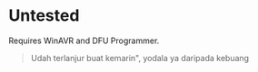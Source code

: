 # Untested

Requires WinAVR and DFU Programmer.

> Udah terlanjur buat kemarin", yodala ya daripada kebuang